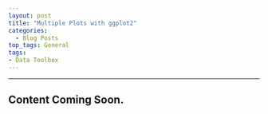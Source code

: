 ```yaml
---
layout: post
title: "Multiple Plots with ggplot2"
categories:
  - Blog Posts
top_tags: General
tags:
- Data Toolbox
---
```


<hr>





## Content Coming Soon. 

<br>

